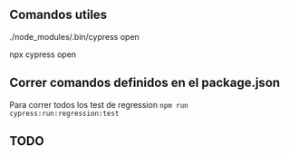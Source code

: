 ## Comandos utiles

./node_modules/.bin/cypress open

npx cypress open

## Correr comandos definidos en el package.json

Para correr todos los test de regression
`npm run cypress:run:regression:test`

## TODO
